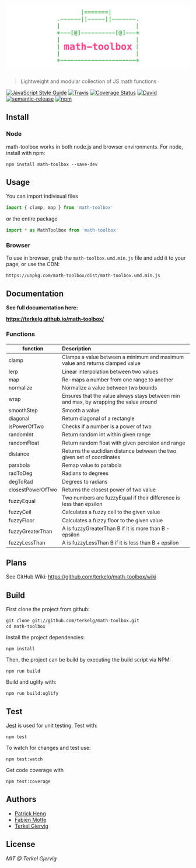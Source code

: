 # [![math-toolbox](media/header.png)](https://github.com/terkelg/math-toolbox)

> Lightweight and modular collection of JS math functions

[![JavaScript Style Guide](https://img.shields.io/badge/code%20style-standard-brightgreen.svg)](http://standardjs.com/)
[![Travis](https://img.shields.io/travis/terkelg/math-toolbox.svg?maxAge=2592000)](https://travis-ci.org/terkelg/math-toolbox)
[![Coverage Status](https://coveralls.io/repos/github/terkelg/math-toolbox/badge.svg?branch=master)](https://coveralls.io/github/terkelg/math-toolbox?branch=master)
[![David](https://img.shields.io/david/dev/terkelg/math-toolbox.svg?maxAge=2592000)](https://david-dm.org/terkelg/math-toolbox?type=dev)
[![semantic-release](https://img.shields.io/badge/%20%20%F0%9F%93%A6%F0%9F%9A%80-semantic--release-e10079.svg)](https://github.com/semantic-release/semantic-release)
[![npm](https://img.shields.io/npm/v/math-toolbox.svg?maxAge=2592000)](https://www.npmjs.com/package/math-toolbox)


## Install

### Node
math-toolbox works in both node.js and browser environments. For node, install with npm:
```
npm install math-toolbox --save-dev
```


## Usage
You can import indivisual files
```js
import { clamp, map } from 'math-toolbox'
```

or the entire package
```js
import * as MathToolbox from 'math-toolbox'
```


### Browser
To use in browser, grab the ```math-toolbox.umd.min.js``` file and add it to your page, or use the CDN:
```
https://unpkg.com/math-toolbox/dist/math-toolbox.umd.min.js
```


## Documentation
**See full documentation here:**

**https://terkelg.github.io/math-toolbox/**


### Functions

| function | Description |
| ---------|:------------|
| clamp | Clamps a value between a minimum and maximum value and returns clamped value |
| lerp | Linear interpolation between two values |
| map | Re-maps a number from one range to another |
| normalize | Normalize a value between two bounds |
| wrap | Ensures that the value always stays between min and max, by wrapping the value around |
| smoothStep | Smooth a value |
| diagonal | Return diagonal of a rectangle |
| isPowerOfTwo | Checks if a number is a power of two |
| randomInt | Return random int within given range |
| randomFloat | Return random float with given percision and range  |
| distance | Returns the euclidian distance between the two given set of coordinates |
| parabola | Remap value to parabola |
| radToDeg | Radians to degrees |
| degToRad | Degrees to radians |
| closestPowerOfTwo | Returns the closest power of two value |
| fuzzyEqual | Two numbers are fuzzyEqual if their difference is less than epsilon |
| fuzzyCeil | Calculates a fuzzy ceil to the given value |
| fuzzyFloor | Calculates a fuzzy floor to the given value |
| fuzzyGreaterThan | A is fuzzyGreaterThan B if it is more than B - epsilon |
| fuzzyLessThan | A is fuzzyLessThan B if it is less than B + epsilon |

## Plans
See GitHub Wiki:
https://github.com/terkelg/math-toolbox/wiki


## Build
First clone the project from github:
```
git clone git://github.com/terkelg/math-toolbox.git
cd math-toolbox
```

Install the project dependencies:
```
npm install
```

Then, the project can be build by executing the build script via NPM:
```
npm run build
```

Build and uglify with:
```
npm run build:uglify
```


## Test
[Jest](https://github.com/facebook/jest) is used for unit testing. Test with:
```
npm test
```

To watch for changes and test use:

```
npm test:watch
```

Get code coverage with
```
npm test:coverage
```


## Authors
- [Patrick Heng](https://github.com/patrickheng)
- [Fabien Motte](https://github.com/FabienMotte)
- [Terkel Gjervig](https://github.com/terkelg)


## License
*MIT @ Terkel Gjervig*
